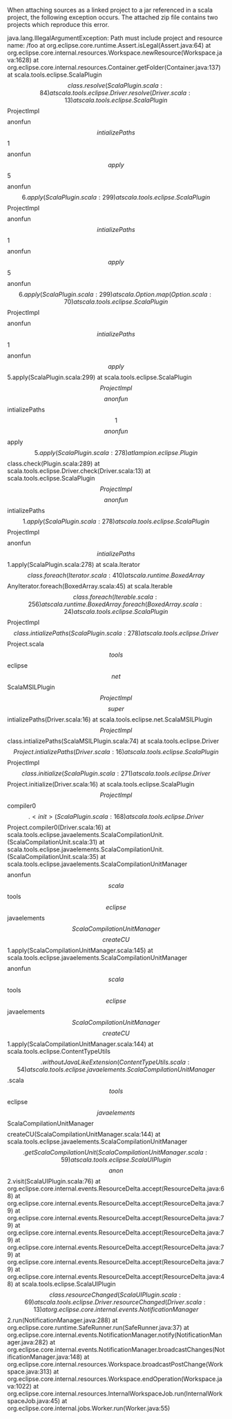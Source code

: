 When attaching sources as a linked project to a jar referenced in a scala project, the following exception occurs. The attached zip file contains two projects which reproduce this error.


java.lang.IllegalArgumentException: Path must include project and resource name: /foo
at org.eclipse.core.runtime.Assert.isLegal(Assert.java:64)
at org.eclipse.core.internal.resources.Workspace.newResource(Workspace.java:1628)
at org.eclipse.core.internal.resources.Container.getFolder(Container.java:137)
at scala.tools.eclipse.ScalaPlugin$$class.resolve(ScalaPlugin.scala:84)
at scala.tools.eclipse.Driver.resolve(Driver.scala:13)
at scala.tools.eclipse.ScalaPlugin$$ProjectImpl$$$$anonfun$$intializePaths$$1$$$$anonfun$$apply$$5$$$$anonfun$$6.apply(ScalaPlugin.scala:299)
at scala.tools.eclipse.ScalaPlugin$$ProjectImpl$$$$anonfun$$intializePaths$$1$$$$anonfun$$apply$$5$$$$anonfun$$6.apply(ScalaPlugin.scala:299)
at scala.Option.map(Option.scala:70)
at scala.tools.eclipse.ScalaPlugin$$ProjectImpl$$$$anonfun$$intializePaths$$1$$$$anonfun$$apply$$5.apply(ScalaPlugin.scala:299)
at scala.tools.eclipse.ScalaPlugin$$ProjectImpl$$$$anonfun$$intializePaths$$1$$$$anonfun$$apply$$5.apply(ScalaPlugin.scala:278)
at lampion.eclipse.Plugin$$class.check(Plugin.scala:289)
at scala.tools.eclipse.Driver.check(Driver.scala:13)
at scala.tools.eclipse.ScalaPlugin$$ProjectImpl$$$$anonfun$$intializePaths$$1.apply(ScalaPlugin.scala:278)
at scala.tools.eclipse.ScalaPlugin$$ProjectImpl$$$$anonfun$$intializePaths$$1.apply(ScalaPlugin.scala:278)
at scala.Iterator$$class.foreach(Iterator.scala:410)
at scala.runtime.BoxedArray$$AnyIterator.foreach(BoxedArray.scala:45)
at scala.Iterable$$class.foreach(Iterable.scala:256)
at scala.runtime.BoxedArray.foreach(BoxedArray.scala:24)
at scala.tools.eclipse.ScalaPlugin$$ProjectImpl$$class.intializePaths(ScalaPlugin.scala:278)
at scala.tools.eclipse.Driver$$Project.scala$$tools$$eclipse$$net$$ScalaMSILPlugin$$ProjectImpl$$$$super$$intializePaths(Driver.scala:16)
at scala.tools.eclipse.net.ScalaMSILPlugin$$ProjectImpl$$class.intializePaths(ScalaMSILPlugin.scala:74)
at scala.tools.eclipse.Driver$$Project.intializePaths(Driver.scala:16)
at scala.tools.eclipse.ScalaPlugin$$ProjectImpl$$class.initialize(ScalaPlugin.scala:271)
at scala.tools.eclipse.Driver$$Project.initialize(Driver.scala:16)
at scala.tools.eclipse.ScalaPlugin$$ProjectImpl$$compiler0$$.<init>(ScalaPlugin.scala:168)
at scala.tools.eclipse.Driver$$Project.compiler0(Driver.scala:16)
at scala.tools.eclipse.javaelements.ScalaCompilationUnit.<init>(ScalaCompilationUnit.scala:31)
at scala.tools.eclipse.javaelements.ScalaCompilationUnit.<init>(ScalaCompilationUnit.scala:35)
at scala.tools.eclipse.javaelements.ScalaCompilationUnitManager$$$$anonfun$$scala$$tools$$eclipse$$javaelements$$ScalaCompilationUnitManager$$$$createCU$$1.apply(ScalaCompilationUnitManager.scala:145)
at scala.tools.eclipse.javaelements.ScalaCompilationUnitManager$$$$anonfun$$scala$$tools$$eclipse$$javaelements$$ScalaCompilationUnitManager$$$$createCU$$1.apply(ScalaCompilationUnitManager.scala:144)
at scala.tools.eclipse.ContentTypeUtils$$.withoutJavaLikeExtension(ContentTypeUtils.scala:54)
at scala.tools.eclipse.javaelements.ScalaCompilationUnitManager$$.scala$$tools$$eclipse$$javaelements$$ScalaCompilationUnitManager$$$$createCU(ScalaCompilationUnitManager.scala:144)
at scala.tools.eclipse.javaelements.ScalaCompilationUnitManager$$.getScalaCompilationUnit(ScalaCompilationUnitManager.scala:59)
at scala.tools.eclipse.ScalaUIPlugin$$$$anon$$2.visit(ScalaUIPlugin.scala:76)
at org.eclipse.core.internal.events.ResourceDelta.accept(ResourceDelta.java:68)
at org.eclipse.core.internal.events.ResourceDelta.accept(ResourceDelta.java:79)
at org.eclipse.core.internal.events.ResourceDelta.accept(ResourceDelta.java:79)
at org.eclipse.core.internal.events.ResourceDelta.accept(ResourceDelta.java:79)
at org.eclipse.core.internal.events.ResourceDelta.accept(ResourceDelta.java:79)
at org.eclipse.core.internal.events.ResourceDelta.accept(ResourceDelta.java:79)
at org.eclipse.core.internal.events.ResourceDelta.accept(ResourceDelta.java:48)
at scala.tools.eclipse.ScalaUIPlugin$$class.resourceChanged(ScalaUIPlugin.scala:69)
at scala.tools.eclipse.Driver.resourceChanged(Driver.scala:13)
at org.eclipse.core.internal.events.NotificationManager$$2.run(NotificationManager.java:288)
at org.eclipse.core.runtime.SafeRunner.run(SafeRunner.java:37)
at org.eclipse.core.internal.events.NotificationManager.notify(NotificationManager.java:282)
at org.eclipse.core.internal.events.NotificationManager.broadcastChanges(NotificationManager.java:148)
at org.eclipse.core.internal.resources.Workspace.broadcastPostChange(Workspace.java:313)
at org.eclipse.core.internal.resources.Workspace.endOperation(Workspace.java:1022)
at org.eclipse.core.internal.resources.InternalWorkspaceJob.run(InternalWorkspaceJob.java:45)
at org.eclipse.core.internal.jobs.Worker.run(Worker.java:55)


